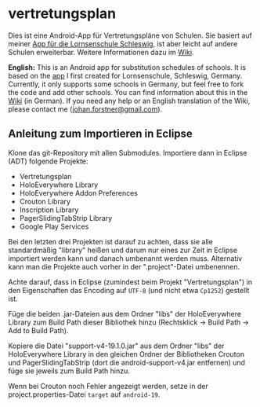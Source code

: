 vertretungsplan
==================

Dies ist eine Android-App für Vertretungspläne von Schulen. Sie basiert auf meiner [App für die Lornsenschule Schleswig](https://github.com/johan12345/ls-vertretungsplan), ist aber leicht auf andere Schulen erweiterbar. Weitere Informationen dazu im [Wiki](https://github.com/johan12345/vertretungsplan/wiki/Schulen-hinzuf%C3%BCgen).

**English:** This is an Android app for substitution schedules of schools. It is based on the [app](https://github.com/johan12345/ls-vertretungsplan) I first created for Lornsenschule, Schleswig, Germany. Currently, it only supports some schools in Germany, but feel free to fork the code and add other schools. You can find information about this in the [Wiki](https://github.com/johan12345/vertretungsplan/wiki/Schulen-hinzuf%C3%BCgen) (in German). If you need any help or an English translation of the Wiki, please contact me (johan.forstner@gmail.com).

Anleitung zum Importieren in Eclipse
------------------------------------

Klone das git-Repository mit allen Submodules. 
Importiere dann in Eclipse (ADT) folgende Projekte:

* Vertretungsplan
* HoloEverywhere Library
* HoloEverywhere Addon Preferences
* Crouton Library
* Inscription Library
* PagerSlidingTabStrip Library
* Google Play Services

Bei den letzten drei Projekten ist darauf zu achten, dass sie alle standardmäßig "library" heißen und darum nur eines zur Zeit in Eclipse importiert werden kann und danach umbenannt werden muss. Alternativ kann man die Projekte auch vorher in der ".project"-Datei umbenennen.

Achte darauf, dass in Eclipse (zumindest beim Projekt "Vertretungsplan") in den Eigenschaften das Encoding auf `UTF-8` (und nicht etwa `Cp1252`) gestellt ist.

Füge die beiden .jar-Dateien aus dem Ordner "libs" der HoloEverywhere Library zum Build Path dieser Bibliothek hinzu (Rechtsklick -> Build Path -> Add to Build Path).

Kopiere die Datei "support-v4-19.1.0.jar" aus dem Ordner "libs" der HoloEverywhere Library in den gleichen Ordner der Bibliotheken Crouton und PagerSlidingTabStrip (dort die android-support-v4.jar entfernen) und füge sie jeweils zum Build Path hinzu.

Wenn bei Crouton noch Fehler angezeigt werden, setze in der project.properties-Datei `target` auf `android-19`.
